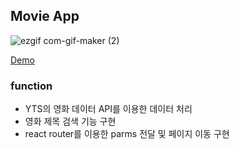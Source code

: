 ## Movie App
![ezgif com-gif-maker (2)](https://user-images.githubusercontent.com/63714074/154010472-665ac181-8829-4913-a298-cb7d36c082c3.gif)


[Demo](https://seyiul.github.io/react-projects/)

### function
- YTS의 영화 데이터 API를 이용한 데이터 처리
- 영화 제목 검색 기능 구현
- react router를 이용한 parms 전달 및 페이지 이동 구현
